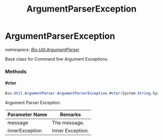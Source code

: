 ﻿---
title: ArgumentParserException
---

# ArgumentParserException
_namespace: [Bio.Util.ArgumentParser](N-Bio.Util.ArgumentParser.html)_

Base class for Command line Argument Exceptions.

### Methods

#### #ctor
```csharp
Bio.Util.ArgumentParser.ArgumentParserException.#ctor(System.String,System.Exception)
```
Argument Parser Exception.

|Parameter Name|Remarks|
|--------------|-------|
|message|The message.|
|innerException|Inner Exception.|





